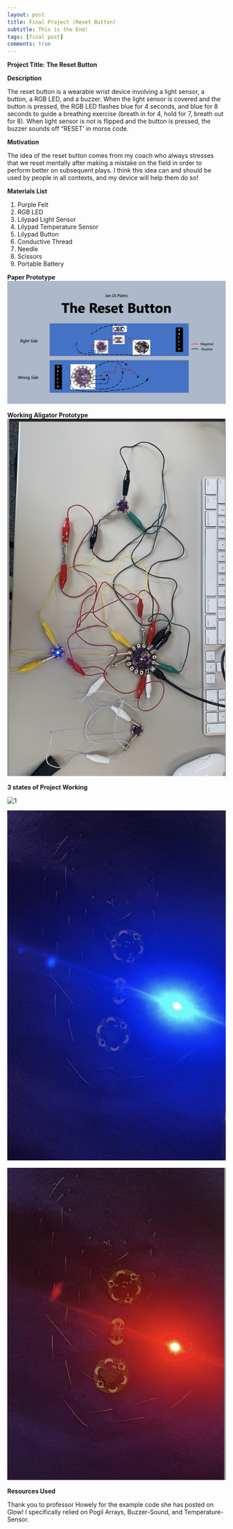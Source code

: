 ```yaml
---
layout: post
title: Final Project (Reset Button)
subtitle: This is the End!
tags: [final post]
comments: true
---
```


**Project Title: The Reset Button**

**Description**

The reset button is a wearable wrist device involving a light sensor, a button, a RGB LED, and a buzzer. When the light sensor is covered and the button is pressed, the RGB LED flashes blue for 4 seconds, and blue for 8 seconds to guide a breathing exercise (breath in for 4, hold for 7, breath out for 8). When light sensor is not  is flipped and the button is pressed, the buzzer sounds off “RESET’ in morse code.


**Motivation**

The idea of the reset button comes from my coach who always stresses that we reset mentally after making a mistake on the field in order to perform better on subsequent plays. I think this idea can and should be used by people in all contexts, and my device will help them do so!

**Materials List**
1. Purple Felt
2. RGB LED
3. Lilypad Light Sensor
4. Lilypad Temperature Sensor
5. Lilypad Button
6. Conductive Thread
7. Needle
8. Scissors
9. Portable Battery

**Paper Prototype**
![paper](https://github.com/iangdp/iangdp.github.io/blob/master/assets/img/Final%20Project%20Paper%20Prototype.png?raw=true)

**Working Aligator Prototype**
![gator](https://github.com/iangdp/iangdp.github.io/blob/master/assets/img/Screen%20Shot%202023-05-11%20at%2010.29.13%20PM.png?raw=true)

**3 states of Project Working**


![1](https://github.com/iangdp/iangdp.github.io/blob/master/assets/img/ezgif.com-video-to-gif.gif?raw=true)

![2](https://github.com/iangdp/iangdp.github.io/blob/master/Screen%20Shot%202023-05-11%20at%2010.25.24%20PM.png?raw=true)

![3](https://github.com/iangdp/iangdp.github.io/blob/master/Screen%20Shot%202023-05-11%20at%2010.25.34%20PM.png?raw=true)

**Resources Used**

Thank you to professor Howely for the example code she has posted on Glow! I specifically relied on Pogil Arrays, Buzzer-Sound, and Temperature-Sensor.
